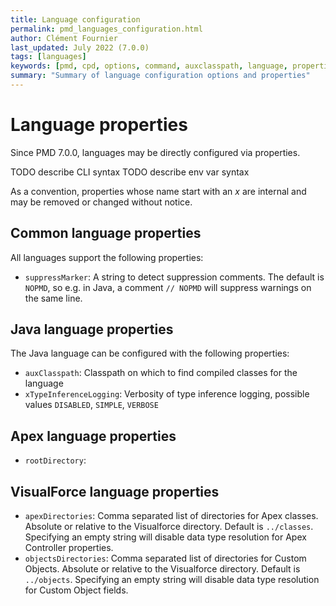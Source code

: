 ```yaml
---
title: Language configuration
permalink: pmd_languages_configuration.html
author: Clément Fournier
last_updated: July 2022 (7.0.0)
tags: [languages]
keywords: [pmd, cpd, options, command, auxclasspath, language, properties]
summary: "Summary of language configuration options and properties"
---
```


# Language properties

Since PMD 7.0.0, languages may be directly configured via properties.

TODO describe CLI syntax
TODO describe env var syntax

As a convention, properties whose name start with an *x* are internal and may be
removed or changed without notice.

## Common language properties

All languages support the following properties:
- `suppressMarker`: A string to detect suppression comments. The default is `NOPMD`,
so e.g. in Java, a comment `// NOPMD` will suppress warnings on the same line.

## Java language properties

The Java language can be configured with the following properties:
- `auxClasspath`: Classpath on which to find compiled classes for the language
- `xTypeInferenceLogging`: Verbosity of type inference logging, possible values `DISABLED`, `SIMPLE`, `VERBOSE`

## Apex language properties

- `rootDirectory`:

## VisualForce language properties

- `apexDirectories`: Comma separated list of directories for Apex classes. Absolute
 or relative to the Visualforce directory. Default is `../classes`. Specifying an
 empty string will disable data type resolution for Apex Controller properties.
- `objectsDirectories`: Comma separated list of directories for Custom Objects.
Absolute or relative to the Visualforce directory. Default is `../objects`.
Specifying an empty string will disable data type resolution for Custom Object fields.

